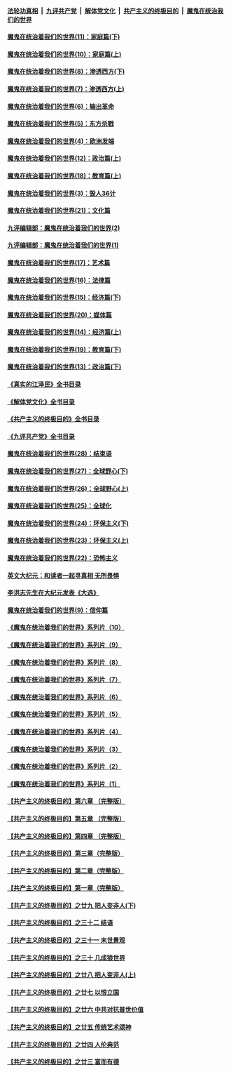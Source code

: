 ####  [法轮功真相](../../../../basic/blob/master/README.md?t=01132012) &nbsp;|&nbsp; [九评共产党](../../../../9ping.md/blob/master/README.md?t=01132012) &nbsp;|&nbsp; [解体党文化](../../../../jtdwh.md/blob/master/README.md?t=01132012)  &nbsp;|&nbsp; [共产主义的终极目的](../../../../gczydzjmd.md/blob/master/README.md?t=01132012) &nbsp;|&nbsp; [魔鬼在统治我们的世界](../../../../mgztzwmdsj.md/blob/master/README.md?t=01132012) 

#### [魔鬼在统治着我们的世界(11)：家庭篇(下)](../pages/nsc422/n10440961.md?t=01132012) 

#### [魔鬼在统治着我们的世界(10)：家庭篇(上)](../pages/nsc422/n10435448.md?t=01132012) 

#### [魔鬼在统治着我们的世界(8)：渗透西方(下)](../pages/nsc422/n10429603.md?t=01132012) 

#### [魔鬼在统治着我们的世界(7)：渗透西方(上)](../pages/nsc422/n10426013.md?t=01132012) 

#### [魔鬼在统治着我们的世界(6)：输出革命](../pages/nsc422/n10421536.md?t=01132012) 

#### [魔鬼在统治着我们的世界(5)：东方杀戮](../pages/nsc422/n10417707.md?t=01132012) 

#### [魔鬼在统治着我们的世界(4)：欧洲发端](../pages/nsc422/n10414890.md?t=01132012) 

#### [魔鬼在统治着我们的世界(12)：政治篇(上)](../pages/nsc422/n10444576.md?t=01132012) 

#### [魔鬼在统治着我们的世界(18)：教育篇(上)](../pages/nsc422/n10526970.md?t=01132012) 

#### [魔鬼在统治着我们的世界(3)：毁人36计](../pages/nsc422/n10411583.md?t=01132012) 

#### [魔鬼在统治着我们的世界(21)：文化篇](../pages/nsc422/n10597706.md?t=01132012) 

#### [九评编辑部：魔鬼在统治着我们的世界(2)](../pages/nsc422/n10410036.md?t=01132012) 

#### [九评编辑部：魔鬼在统治着我们的世界(1)](../pages/nsc422/n10406825.md?t=01132012) 

#### [魔鬼在统治着我们的世界(17)：艺术篇](../pages/nsc422/n10499093.md?t=01132012) 

#### [魔鬼在统治着我们的世界(16)：法律篇](../pages/nsc422/n10485969.md?t=01132012) 

#### [魔鬼在统治着我们的世界(15)：经济篇(下)](../pages/nsc422/n10469975.md?t=01132012) 

#### [魔鬼在统治着我们的世界(20)：媒体篇](../pages/nsc422/n10586579.md?t=01132012) 

#### [魔鬼在统治着我们的世界(14)：经济篇(上)](../pages/nsc422/n10457370.md?t=01132012) 

#### [魔鬼在统治着我们的世界(19)：教育篇(下)](../pages/nsc422/n10564808.md?t=01132012) 

#### [魔鬼在统治着我们的世界(13)：政治篇(下)](../pages/nsc422/n10448270.md?t=01132012) 

#### [《真实的江泽民》全书目录](../pages/nsc422/n13721399.md?t=01132012) 

#### [《解体党文化》全书目录](../pages/nsc422/n13721157.md?t=01132012) 

#### [《共产主义的终极目的》全书目录](../pages/nsc422/n13721048.md?t=01132012) 

#### [《九评共产党》全书目录](../pages/nsc422/n13708085.md?t=01132012) 

#### [魔鬼在统治着我们的世界(28)：结束语](../pages/nsc422/n10936246.md?t=01132012) 

#### [魔鬼在统治着我们的世界(27)：全球野心(下)](../pages/nsc422/n10928319.md?t=01132012) 

#### [魔鬼在统治着我们的世界(26)：全球野心(上)](../pages/nsc422/n10900318.md?t=01132012) 

#### [魔鬼在统治着我们的世界(25)：全球化](../pages/nsc422/n10788205.md?t=01132012) 

#### [魔鬼在统治着我们的世界(24)：环保主义(下)](../pages/nsc422/n10695307.md?t=01132012) 

#### [魔鬼在统治着我们的世界(23)：环保主义(上)](../pages/nsc422/n10688613.md?t=01132012) 

#### [魔鬼在统治着我们的世界(22)：恐怖主义](../pages/nsc422/n10614727.md?t=01132012) 

#### [英文大纪元：和读者一起寻真相 无所畏惧](../pages/nsc422/n12542027.md?t=01132012) 

#### [李洪志先生在大纪元发表《大选》](../pages/nsc422/n12534746.md?t=01132012) 

#### [魔鬼在统治着我们的世界(9)：信仰篇](../pages/nsc422/n10432159.md?t=01132012) 

#### [《魔鬼在统治着我们的世界》系列片（10）](../pages/nsc422/n12292670.md?t=01132012) 

#### [《魔鬼在统治着我们的世界》系列片（9）](../pages/nsc422/n12290859.md?t=01132012) 

#### [《魔鬼在统治着我们的世界》系列片（8）](../pages/nsc422/n12287445.md?t=01132012) 

#### [《魔鬼在统治着我们的世界》系列片（7）](../pages/nsc422/n12283425.md?t=01132012) 

#### [《魔鬼在统治着我们的世界》系列片（6）](../pages/nsc422/n12282314.md?t=01132012) 

#### [《魔鬼在统治着我们的世界》系列片（5）](../pages/nsc422/n12281419.md?t=01132012) 

#### [《魔鬼在统治着我们的世界》系列片（4）](../pages/nsc422/n12274024.md?t=01132012) 

#### [《魔鬼在统治着我们的世界》系列片（3）](../pages/nsc422/n12271322.md?t=01132012) 

#### [《魔鬼在统治着我们的世界》系列片（2）](../pages/nsc422/n12269049.md?t=01132012) 

#### [《魔鬼在统治着我们的世界》系列片（1）](../pages/nsc422/n12267575.md?t=01132012) 

#### [【共产主义的终极目的】第六章 （完整版）](../pages/nsc422/n11428913.md?t=01132012) 

#### [【共产主义的终极目的】第五章 （完整版）](../pages/nsc422/n11428912.md?t=01132012) 

#### [【共产主义的终极目的】第四章 （完整版）](../pages/nsc422/n11428907.md?t=01132012) 

#### [【共产主义的终极目的】第三章（完整版）](../pages/nsc422/n11428848.md?t=01132012) 

#### [【共产主义的终极目的】第二章（完整版）](../pages/nsc422/n11428831.md?t=01132012) 

#### [【共产主义的终极目的】第一章（完整版）](../pages/nsc422/n11417651.md?t=01132012) 

#### [【共产主义的终极目的】之廿九 把人变非人(下)](../pages/nsc422/n11344140.md?t=01132012) 

#### [【共产主义的终极目的】之三十二 结语](../pages/nsc422/n11360535.md?t=01132012) 

#### [【共产主义的终极目的】之三十一 末世景观](../pages/nsc422/n11351129.md?t=01132012) 

#### [【共产主义的终极目的】之三十 几成狼世界](../pages/nsc422/n11348280.md?t=01132012) 

#### [【共产主义的终极目的】之廿八 把人变非人(上)](../pages/nsc422/n11340492.md?t=01132012) 

#### [【共产主义的终极目的】之廿七 以恨立国](../pages/nsc422/n11336944.md?t=01132012) 

#### [【共产主义的终极目的】之廿六 中共对抗普世价值](../pages/nsc422/n11324785.md?t=01132012) 

#### [【共产主义的终极目的】之廿五 传统艺术颂神](../pages/nsc422/n11296396.md?t=01132012) 

#### [【共产主义的终极目的】之廿四 人伦典范](../pages/nsc422/n11296397.md?t=01132012) 

#### [【共产主义的终极目的】之廿三 富而有德](../pages/nsc422/n11283598.md?t=01132012) 

